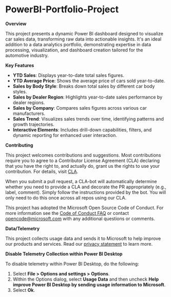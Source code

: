 # PowerBI-Portfolio-Project


**Overview**

This project presents a dynamic Power BI dashboard designed to visualize car sales data, transforming raw data into actionable insights. It's an ideal addition to a data analytics portfolio, demonstrating expertise in data processing, visualization, and dashboard creation tailored for the automotive industry.

**Key Features**

- **YTD Sales**: Displays year-to-date total sales figures.
- **YTD Average Price**: Shows the average price of cars sold year-to-date.
- **Sales by Body Style**: Breaks down total sales by different car body styles.
- **Sales by Dealer Region**: Highlights year-to-date sales performance by dealer regions.
- **Sales by Company**: Compares sales figures across various car manufacturers.
- **Sales Trend**: Visualizes sales trends over time, identifying patterns and growth trajectories.
- **Interactive Elements**: Includes drill-down capabilities, filters, and dynamic reporting for enhanced user interaction.


**Contributing**

This project welcomes contributions and suggestions. Most contributions require you to agree to a Contributor License Agreement (CLA) declaring that you have the right to, and actually do, grant us the rights to use your contribution. For details, visit [CLA](https://cla.microsoft.com).

When you submit a pull request, a CLA-bot will automatically determine whether you need to provide a CLA and decorate the PR appropriately (e.g., label, comment). Simply follow the instructions provided by the bot. You will only need to do this once across all repos using our CLA.

This project has adopted the Microsoft Open Source Code of Conduct. For more information see the [Code of Conduct FAQ](https://opensource.microsoft.com/codeofconduct/faq/) or contact [opencode@microsoft.com](mailto:opencode@microsoft.com) with any additional questions or comments.

**Data/Telemetry**

This project collects usage data and sends it to Microsoft to help improve our products and services. Read our [privacy statement](https://privacy.microsoft.com/privacystatement) to learn more.

**Disable Telemetry Collection within Power BI Desktop**

To disable telemetry within Power BI Desktop, do the following:
1. Select **File > Options and settings > Options**.
2. Within the Options dialog, select **Usage Data** and then uncheck **Help improve Power BI Desktop by sending usage information to Microsoft**.
3. Select **Ok**.

